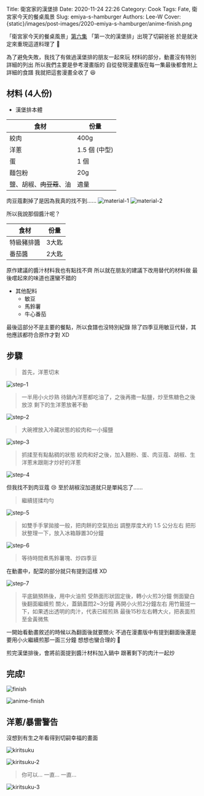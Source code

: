 Title: 衛宮家的漢堡排
Date: 2020-11-24 22:26
Category: Cook
Tags: Fate, 衛宮家今天的餐桌風景
Slug: emiya-s-hamburger
Authors: Lee-W
Cover: {static}/images/post-images/2020-emiya-s-hamburger/anime-finish.png

「衛宮家今天的餐桌風景」[第六集](https://ani.gamer.com.tw/animeVideo.php?sn=16732) 「第一次的漢堡排」出現了切嗣爸爸
於是就決定來重現這道料理了 💪

<!--more-->

為了避免失敗，我找了有做過漢堡排的朋友一起來玩
材料的部分，動畫沒有特別詳細的列出
所以我們主要是參考漫畫版的
自從發現漫畫版在每一集最後都會附上詳細的食譜
我就把這套漫畫全收了 😆

## 材料 (4人份)
* 漢堡排本體

| 食材 | 份量 |
|---|---|
| 絞肉 | 400g |
| 洋蔥 | 1.5 個 (中型) |
| 蛋 | 1 個 |
| 麵包粉 | 20g |
| 鹽、胡椒、~~肉豆蔻~~、油 | 適量 |

肉豆蔻劃掉了是因為我真的找不到......
![material-1]({static}/images/post-images/2020-emiya-s-hamburger/material-1.jpg)
![material-2]({static}/images/post-images/2020-emiya-s-hamburger/material-2.jpg)

所以我說那個醬汁呢？

| 食材 | 份量 |
| --- | --- |
| 特級豬排醬 | 3大匙 |
| 番茄醬 | 2大匙 |

原作建議的醬汁材料我也有點找不齊
所以就在朋友的建議下改用替代的材料做
最後嚐起來的味道也還蠻不錯的

* 其他配料
    * 敏豆
    * 馬鈴薯
    * 牛心番茄

最後這部分不是主要的餐點，所以食譜也沒特別紀錄
除了四季豆用敏豆代替，其他應該都符合原作才對 XD

## 步驟

> 首先，洋蔥切末

![step-1]({static}/images/post-images/2020-emiya-s-hamburger/step-1.jpg)

> 一半用小火炒熟
> 待鍋內洋蔥都吃油了，之後再撒一點鹽，炒至焦糖色之後放涼
> 剩下的生洋蔥放著不動

![step-2]({static}/images/post-images/2020-emiya-s-hamburger/step-2.jpg)

> 大碗裡放入冷藏狀態的絞肉和一小撮鹽

![step-3]({static}/images/post-images/2020-emiya-s-hamburger/step-3.jpg)

> 抓揉至有點黏稠的狀態
> 絞肉和好之後，加入麵粉、蛋、肉豆蔻、胡椒、生洋蔥末跟剛才炒好的洋蔥

![step-4]({static}/images/post-images/2020-emiya-s-hamburger/step-4.jpg)

但我找不到肉豆蔻 😢
至於胡椒沒加道就只是單純忘了......

> 繼續搓揉均勻

![step-5]({static}/images/post-images/2020-emiya-s-hamburger/step-5.jpg)

> 如雙手手掌拋接一般，把肉餅的空氣拍出
> 調整厚度大約 1.5 公分左右
> 把形狀整理一下，放入冰箱靜置30分鐘

![step-6]({static}/images/post-images/2020-emiya-s-hamburger/step-6.jpg)

> 等待時間煮馬鈴薯塊、炒四季豆

在動畫中，配菜的部分就只有提到這樣 XD

![step-7]({static}/images/post-images/2020-emiya-s-hamburger/step-7.jpg)
> 平底鍋預熱後，用中火油煎
> 受熱面形狀固定後，轉小火煎3分鐘
> 側面變白後翻面繼續煎
> 關火，蓋鍋蓋悶2~3分鐘
> 再開小火煎2分鐘左右
> 用竹籤搓一下，如果透出透明的肉汁，代表已經煎熟
> 最後15秒左右轉大火，把表面煎至金黃微焦

一開始看動畫敘述的時候以為翻面後就要關火
不過在漫畫版中有提到翻面後還是要用小火繼續煎那一面三分鐘
想想也蠻合理的 🤔

煎完漢堡排後，會將前面提到醬汁材料加入鍋中
跟著剩下的肉汁一起炒

## 完成!

![finish]({static}/images/post-images/2020-emiya-s-hamburger/finish.jpg)

![anime-finish]({static}/images/post-images/2020-emiya-s-hamburger/anime-finish.png)

## 洋蔥/暴雷警告

沒想到有生之年看得到切嗣幸福的畫面

![kiritsuku]({static}/images/post-images/2020-emiya-s-hamburger/kiritsuku.png)

![kiritsuku-2]({static}/images/post-images/2020-emiya-s-hamburger/kiritsuku-2.png)

> 你可以...
> 一直...
> 一直...

![kiritsuku-3]({static}/images/post-images/2020-emiya-s-hamburger/kiritsuku-3.png)
